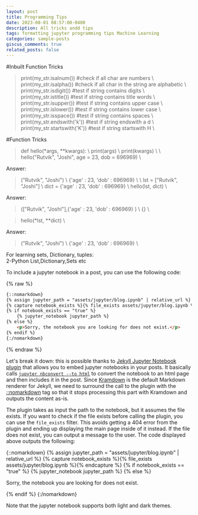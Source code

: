```yaml
---
layout: post
title: Programming Tips
date: 2023-08-01 08:57:00-0400
description: All tricks andd tips
tags: formatting jupyter programming tips Machine Learning
categories: sample-posts
giscus_comments: true
related_posts: false
---
```

#Inbuilt Function Tricks
>print(my_str.isalnum()) #check if all char are numbers \\
>print(my_str.isalpha()) #check if all char in the string are alphabetic    \\
>print(my_str.isdigit()) #test if string contains digits    \\
>print(my_str.istitle()) #test if string contains title words   \\
>print(my_str.isupper()) #test if string contains upper case    \\
>print(my_str.islower()) #test if string contains lower case    \\
>print(my_str.isspace()) #test if string contains spaces    \\
>print(my_str.endswith('k')) #test if string endswith a d   \\
>print(my_str.startswith('K')) #test if string startswith H \\

#Function Tricks
>def hello(*args, **kwargs):                                    \\
>   print(args) \\
>   print(kwargs)   \\
>   \\
>hello("Rutvik", "Joshi", age = 23, dob = 696969)   \\

Answer: 
>("Rutvik", "Joshi") \\
>{'age' : 23, 'dob' : 696969}    \\
    \\
>lst = ["Rutvik", "Joshi"]   \\
>dict = {'age' : 23, 'dob' : 696969}     \\
>hello(lst, dict)    \\

Answer: 
>(["Rutvik", "Joshi"],{'age' : 23, 'dob' : 696969}  )    \\
>{}  \\

>hello(*lst, **dict) \\

Answer: 
>("Rutvik", "Joshi") \\
>{'age' : 23, 'dob' : 696969}    \\

For learning sets, Dictionary, tuples:  
2-Python List,Dictionary,Sets etc   


To include a jupyter notebook in a post, you can use the following code:

{% raw %}

```html
{::nomarkdown}
{% assign jupyter_path = "assets/jupyter/blog.ipynb" | relative_url %}
{% capture notebook_exists %}{% file_exists assets/jupyter/blog.ipynb %}{% endcapture %}
{% if notebook_exists == "true" %}
    {% jupyter_notebook jupyter_path %}
{% else %}
    <p>Sorry, the notebook you are looking for does not exist.</p>
{% endif %}
{:/nomarkdown}
```

{% endraw %}

Let's break it down: this is possible thanks to [Jekyll Jupyter Notebook plugin](https://github.com/red-data-tools/jekyll-jupyter-notebook) that allows you to embed jupyter notebooks in your posts. It basically calls [`jupyter nbconvert --to html`](https://nbconvert.readthedocs.io/en/latest/usage.html#convert-html) to convert the notebook to an html page and then includes it in the post. Since [Kramdown](https://jekyllrb.com/docs/configuration/markdown/) is the default Markdown renderer for Jekyll, we need to surround the call to the plugin with the [::nomarkdown](https://kramdown.gettalong.org/syntax.html#extensions) tag so that it stops processing this part with Kramdown and outputs the content as-is.

The plugin takes as input the path to the notebook, but it assumes the file exists. If you want to check if the file exists before calling the plugin, you can use the `file_exists` filter. This avoids getting a 404 error from the plugin and ending up displaying the main page inside of it instead. If the file does not exist, you can output a message to the user. The code displayed above outputs the following:

{::nomarkdown}
{% assign jupyter_path = "assets/jupyter/blog.ipynb" | relative_url %}
{% capture notebook_exists %}{% file_exists assets/jupyter/blog.ipynb %}{% endcapture %}
{% if notebook_exists == "true" %}
    {% jupyter_notebook jupyter_path %}
{% else %}
    <p>Sorry, the notebook you are looking for does not exist.</p>
{% endif %}
{:/nomarkdown}

Note that the jupyter notebook supports both light and dark themes.
